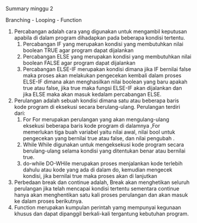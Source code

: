 Summary minggu 2 

Branching - Looping - Function 
1. Percabangan adalah cara yang digunakan untuk mengambil keputusan apabila di dalam program dihadapkan pada beberapa kondisi tertentu.
	1. Percabangan IF yang merupakan kondisi yang membutuhkan nilai boolean TRUE agar program dapat dijalankan
	2. Percabangan ELSE yang merupakan kondisi yang membutuhkan nilai boolean FALSE agar program dapat dijalankan
	3. Percabangan ELSE-IF merupakan kondisi dimana jika IF bernilai false maka proses akan melakukan pengecekan kembali dalam proses ELSE-IF dimana akan menghasilkan nilai boolean yang baru apakah true atau false, jika true maka fungsi ELSE-IF akan dijalankan dan jika ELSE maka akan masuk kedalam percabangan ELSE.
2. Perulangan adalah sebuah kondisi dimana satu atau beberapa baris kode program di eksekusi secara berulang-ulang. 
Perulangan terdiri dari:
    1. For
	 For merupakan perulangan yang akan mengulang-ulang eksekusi beberapa baris kode program di dalamnya ,For 	memerlukan tiga buah variabel yaitu nilai awal, nilai bool 	untuk pengecekan yang bernilai true atau false, dan nilai pengubah .
    2. While 
	 While digunakan untuk mengeksekusi kode program secara berulang-ulang selama kondisi yang ditentukan benar atau bernilai true.
    3. do-while
	DO-WHile merupakan proses menjalankan kode terlebih dahulu atau kode yang ada di dalam do, kemudian mengecek kondisi, jika bernilai true maka proses akan di lanjutkan
3. Perbedaan break dan continue adalah, Break akan menghetikan seluruh perulangan jika telah mencapai kondisi tertentu sementara continue hanya akan menghentikan satu kali proses perulangan dan akan masuk ke dalam proses berikutnya.
4. Function merupakan kumpulan perintah yamg mempunyai kegunaan khusus dan dapat dipanggil berkali-kali tergantung kebutuhan program.